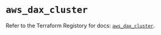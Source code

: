 # `aws_dax_cluster`

Refer to the Terraform Registory for docs: [`aws_dax_cluster`](https://registry.terraform.io/providers/hashicorp/aws/5.11.0/docs/resources/dax_cluster).
